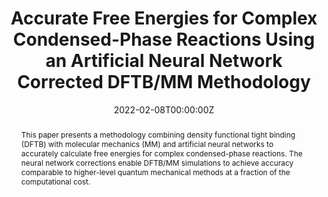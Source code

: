---
title: "Accurate Free Energies for Complex Condensed-Phase Reactions Using an Artificial Neural Network Corrected DFTB/MM Methodology"
authors:
- admin
- Denis Maag
- Mayukh Kansari
- Van-Quan Vuong
- Stephan Irle
- Frauke Gräter
- Tomáš Kubař
- Marcus Elstner
author_notes:
- "First author"
- ""
- ""
- ""
- ""
- ""
- ""
- "Corresponding author"
date: "2022-02-08T00:00:00Z"  # Exact date specified in BibTeX
doi: "10.1021/acs.jctc.1c00811"
# Publication type
publication_types: ["article-journal"]
# Publication name and optional abbreviated publication name
publication: "*Journal of Chemical Theory and Computation, 18*(2)"
publication_short: "*J. Chem. Theory Comput.*"
abstract: "This paper presents a methodology combining density functional tight binding (DFTB) with molecular mechanics (MM) and artificial neural networks to accurately calculate free energies for complex condensed-phase reactions. The neural network corrections enable DFTB/MM simulations to achieve accuracy comparable to higher-level quantum mechanical methods at a fraction of the computational cost."
# Summary. An optional shortened abstract
summary: "Development of an artificial neural network corrected DFTB/MM methodology for accurate calculation of free energies in complex condensed-phase reactions."
tags:
- Artificial Neural Networks

featured: true
url_pdf: 'https://pubs.acs.org/doi/10.1021/acs.jctc.1c00811'
url_code: ''
url_dataset: ''
url_poster: ''
url_project: 'https://www.compnano.kit.edu/'
url_slides: ''
url_source: ''
url_video: ''
# Featured image
image:
  caption: ''
  focal_point: ""
  preview_only: false
projects: []
slides: ""
---